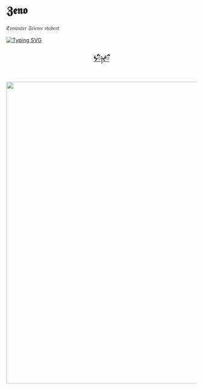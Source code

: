 # 𝖅𝖊𝖓𝖔
<p>ℭ𝔬𝔪𝔭𝔲𝔱𝔢𝔯 𝔖𝔠𝔦𝔢𝔫𝔠𝔢 𝔰𝔱𝔲𝔡𝔢𝔫𝔱</p>
<a href="https://git.io/typing-svg"><img src="https://readme-typing-svg.demolab.com?font=Times+New+Roman&weight=200&size=30&pause=3000&color=53675C&random=false&width=500&lines=Everything+that+lives+is+designed+to+end." alt="Typing SVG" /></a>
  <br>
<div align="center">
<h3><a href="https://www.youtube.com/watch?v=uE-1RPDqJAY&ab_channel=AaronHardbarger" style=color:"red">ᖭི༏ᖫྀ</a></h3>
  <br>
<img src="https://files.catbox.moe/lo1lhm.gif" width="800" frameBorder="0"></img>
</div>
